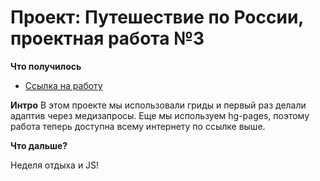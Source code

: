 # Проект: Путешествие по России, проектная работа №3

**Что получилось**
* [Ссылка на работу](https://rusmyachkov.github.io/russian-travel/)

**Интро**
В этом проекте мы использовали гриды и первый раз делали адаптив через медизапросы. Еще мы используем hg-pages, поэтому работа теперь доступна всему интернету по ссылке выше.

**Что дальше?**

Неделя отдыха и JS!

 
